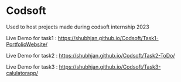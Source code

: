 # Codsoft
Used to host projects made during codsoft internship 2023

Live Demo for task1 : https://shubhjan.github.io/Codsoft/Task1-PortfolioWebsite/

Live Demo for task2 : https://shubhjan.github.io/Codsoft/Task2-ToDo/

Live Demo for task3 : https://shubhjan.github.io/Codsoft/Task3-calulatorapp/
